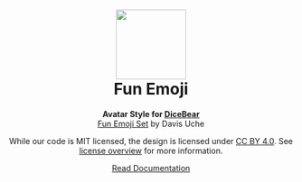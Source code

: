 <h1 align="center"><img src="./tests/svg/0.svg" width="124" /> <br />Fun Emoji</h1>
<p align="center">
  <strong>Avatar Style for <a href="https://dicebear.com/">DiceBear</a></strong><br />
    <a href="https://www.figma.com/community/file/968125295144990435">Fun Emoji Set</a>
    by Davis Uche
</p>

<p align="center">
  While our code is MIT licensed, the design is licensed under
    <a href="https://creativecommons.org/licenses/by/4.0/">CC BY 4.0</a>.
  See <a href="https://dicebear.com/licenses">license overview</a> for more information.
</p>

<p align="center">
  <a href="https://dicebear.com/styles/fun-emoji">
    Read Documentation
  </a>
</p>
